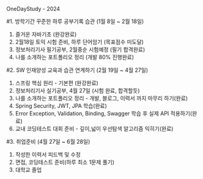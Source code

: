 OneDayStudy - 2024

#1. 방학기간 꾸준한 하루 공부기록 습관 (1월 8일 ~ 2월 18일)
  1. 즐거운 자바기초 (완강완료)
  2. 2월18일 토익 시험 준비, 하루 단어암기 (목표점수 미도달)
  3. 정보처리기사 필기공부, 2월중순 시험예정 (필기 합격완료)
  4. 나를 소개하는 포트폴리오 정리 (개발 80% 진행완료)


#2. SW 인재양성 교육과 습관 연계하기 (2월 19일 ~ 4월 27일)
  1. 스프링 핵심 원리 - 기본편 (완강완료)
  2. 정보처리기사 실기공부, 4월 27일 (시험 완료, 합격할듯)
  3. 나를 소개하는 포트폴리오 정리 - 개발, 블로그, 이력서 까지 마무리 하기(완료)
  4. Spring Security, JWT, JPA 학습(완료)
  5. Error Exception, Validation, Binding, Swagger 학습 후 실제 API 적용하기(완료)
  7. 교내 코딩테스트 대회 준비 - 깊이,넓이 우선탐색 알고리즘 익히기(완료)

#3. 취업준비 (4월 27일 ~ 6월 28일)
  1. 작성한 이력서 피드백 및 수정
  2. 면접, 코딩테스트 준비(하루 최소 1문제 풀기)
  3. 대학교 졸업 
